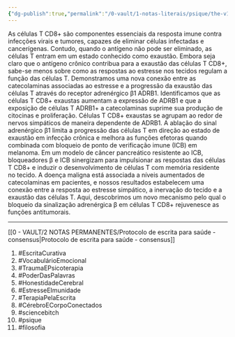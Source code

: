 ```yaml
---
{"dg-publish":true,"permalink":"/0-vault/1-notas-literais/psique/the-v1-adrenergic-receptor-links-sympathetic-nerves-to-t-cell-exhaustion/","tags":["EscritaCurativa","VocabulárioEmocional","TraumaEPsicoterapia","PoderDasPalavras","HonestidadeCerebral","EstresseEImunidade","TerapiaPelaEscrita","CérebroECorpoConectados","sciencebitch","psique","filosofia"],"dgHomeLink":true,"dgShowLocalGraph":true,"dgShowFileTree":true,"dgEnableSearch":true,"noteIcon":""}
---
```


As células T CD8+ são componentes essenciais da resposta imune contra infecções virais e tumores, capazes de eliminar células infectadas e cancerígenas. Contudo, quando o antígeno não pode ser eliminado, as células T entram em um estado conhecido como exaustão. Embora seja claro que o antígeno crônico contribua para a exaustão das células T CD8+, sabe-se menos sobre como as respostas ao estresse nos tecidos regulam a função das células T. Demonstramos uma nova conexão entre as catecolaminas associadas ao estresse e a progressão da exaustão das células T através do receptor adrenérgico β1 ADRB1. Identificamos que as células T CD8+ exaustas aumentam a expressão de ADRB1 e que a exposição de células T ADRB1+ a catecolaminas suprime sua produção de citocinas e proliferação. Células T CD8+ exaustas se agrupam ao redor de nervos simpáticos de maneira dependente de ADRB1. A ablação do sinal adrenérgico β1 limita a progressão das células T em direção ao estado de exaustão em infecção crônica e melhora as funções efetoras quando combinada com bloqueio de ponto de verificação imune (ICB) em melanoma. Em um modelo de câncer pancreático resistente ao ICB, bloqueadores β e ICB sinergizam para impulsionar as respostas das células T CD8+ e induzir o desenvolvimento de células T com memória residente no tecido. A doença maligna está associada a níveis aumentados de catecolaminas em pacientes, e nossos resultados estabelecem uma conexão entre a resposta ao estresse simpático, a inervação do tecido e a exaustão das células T. Aqui, descobrimos um novo mecanismo pelo qual o bloqueio da sinalização adrenérgica β em células T CD8+ rejuvenesce as funções antitumorais.

---

[[0 - VAULT/2 NOTAS PERMANENTES/Protocolo de escrita para saúde - consensus\|Protocolo de escrita para saúde - consensus]]


1. #EscritaCurativa
2. #VocabulárioEmocional
3. #TraumaEPsicoterapia
4. #PoderDasPalavras
5. #HonestidadeCerebral
6. #EstresseEImunidade
7. #TerapiaPelaEscrita
8. #CérebroECorpoConectados
9. #sciencebitch 
10. #psique 
11. #filosofia 